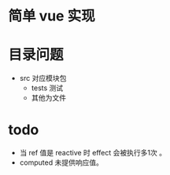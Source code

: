 # 简单 vue 实现
# 目录问题
- src 对应模块包
  - tests 测试
  - 其他为文件

# todo
- 当 ref 值是 reactive 时 effect 会被执行多1次 。
- computed 未提供响应值。